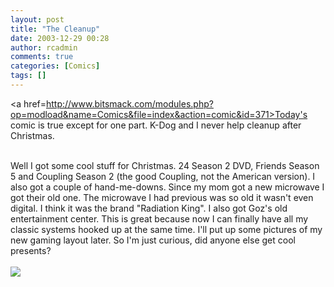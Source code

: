 ```yaml
---
layout: post
title: "The Cleanup"
date: 2003-12-29 00:28
author: rcadmin
comments: true
categories: [Comics]
tags: []
---
```

<a href=http://www.bitsmack.com/modules.php?op=modload&name=Comics&file=index&action=comic&id=371>Today's comic</a> is true except for one part. K-Dog and I never help cleanup after Christmas. 
<br />

<br />
Well I got some cool stuff for Christmas. 24 Season 2 DVD, Friends Season 5 and Coupling Season 2 (the good Coupling, not the American version). I also got a couple of hand-me-downs. Since my mom got a new microwave I got their old one. The microwave I had previous was so old it wasn't even digital. I think it was the brand "Radiation King". I also got Goz's old entertainment center. This is great because now I can finally have all my classic systems hooked up at the same time. I'll put up some pictures of my new gaming layout later. So I'm just curious, did anyone else get cool presents?<Br><br><!--more--><img src='http://dl.bitsmack.com/comics/20031229.gif'   />
